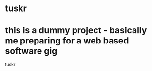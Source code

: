 tuskr
=====
this is a dummy project - basically me preparing for a web based software gig
=====
tuskr
